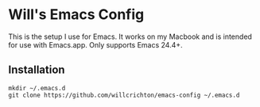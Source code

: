 # Will's Emacs Config

This is the setup I use for Emacs. It works on my Macbook and is intended for use with Emacs.app. Only supports Emacs 24.4+.

## Installation

```
mkdir ~/.emacs.d
git clone https://github.com/willcrichton/emacs-config ~/.emacs.d
```